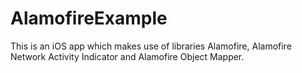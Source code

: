 # AlamofireExample
This is an iOS app which makes use of libraries Alamofire, Alamofire Network Activity Indicator and Alamofire Object Mapper.
